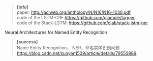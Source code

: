 > **[info]**  
paper: http://aclweb.org/anthology/N/N16/N16-1030.pdf  
code of the LSTM-CRF:https://github.com/glample/tagger  
code of the Stack-LSTM: https://github.com/clab/stack-lstm-ner  

Neural Architectures for Named Entity Recognition

> **[success]**   
Name Entity Recognition， NER，命名实体识别问题  
https://blog.csdn.net/suoyan1539/article/details/79550889

